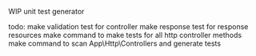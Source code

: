 WIP unit test generator

todo:
make validation test for controller
make response test for response resources
make command to make tests for all http controller methods
make command to scan App\Http\Controllers and generate tests
